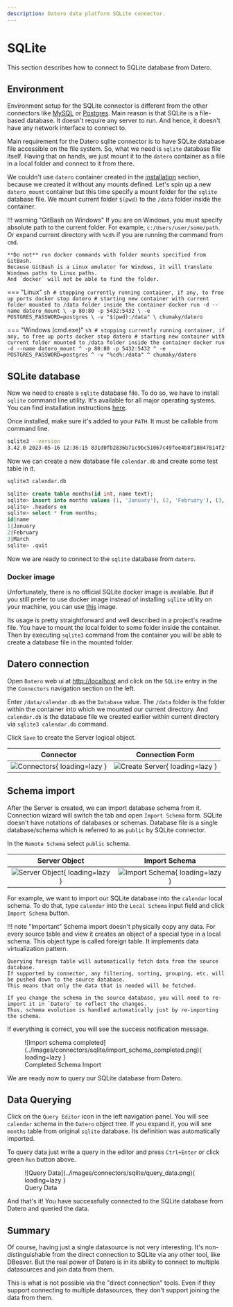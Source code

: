 ```yaml
---
description: Datero data platform SQLite connector. 
---
```


# SQLite
This section describes how to connect to SQLite database from Datero.

## Environment
Environment setup for the SQLite connector is different from the other connectors like [MySQL](./mysql.md) or [Postgres](postgres.md).
Main reason is that SQLite is a file-based database. 
It doesn't require any server to run. And hence, it doesn't have any network interface to connect to.

Main requirement for the Datero sqlite connector is to have SQLite database file accessible on the file system.
So, what we need is `sqlite` database file itself.
Having that on hands, we just mount it to the `datero` container as a file in a local folder and connect to it from there.

We couldn't use `datero` container created in the [installation](../installation.md#running-the-container) section, because we created it without any mounts defined.
Let's spin up a new `datero_mount` container but this time specify a mount folder for the `sqlite` database file.
We mount current folder `$(pwd)` to the `/data` folder inside the container.

!!! warning "GitBash on Windows"
    If you are on Windows, you must specify absolute path to the current folder.
    For example, `c:/Users/user/some/path`.
    Or expand current directory with `%cd%` if you are running the command from `cmd`.

    **Do not** run docker commands with folder mounts specified from GitBash.
    Because GitBash is a Linux emulator for Windows, it will translate Windows paths to Linux paths.
    And `docker` will not be able to find the folder.

=== "Linux"
    ``` sh
    # stopping currently running container, if any, to free up ports
    docker stop datero
    # starting new container with current folder mounted to /data folder inside the container
    docker run -d --name datero_mount \
        -p 80:80 -p 5432:5432 \
        -e POSTGRES_PASSWORD=postgres \
        -v "$(pwd):/data" \
        chumaky/datero
    ```

=== "Windows (cmd.exe)"
    ``` sh
    # stopping currently running container, if any, to free up ports
    docker stop datero
    # starting new container with current folder mounted to /data folder inside the container
    docker run -d --name datero_mount ^
        -p 80:80 -p 5432:5432 ^
        -e POSTGRES_PASSWORD=postgres ^
        -v "%cd%:/data" ^
        chumaky/datero
    ```

## SQLite database
Now we need to create a `sqlite` database file.
To do so, we have to install `sqlite` command line utility.
It's available for all major operating systems. 
You can find installation instructions [here](https://www.sqlite.org/download.html).

Once installed, make sure it's added to your `PATH`. It must be callable from command line.
``` sh
sqlite3 --version
3.42.0 2023-05-16 12:36:15 831d0fb2836b71c9bc51067c49fee4b8f18047814f2ff22d817d25195cf350b0
```

Now we can create a new database file `calendar.db` and create some test table in it.
``` sh
sqlite3 calendar.db
```
``` sql
sqlite> create table months(id int, name text);
sqlite> insert into months values (1, 'January'), (2, 'February'), (3, 'March');
sqlite> .headers on
sqlite> select * from months;
id|name
1|January
2|February
3|March
sqlite> .quit
```

Now we are ready to connect to the `sqlite` database from `datero`.

### Docker image
Unfortunately, there is no official SQLite docker image is available.
But if you still prefer to use docker image instead of installing `sqlite` utility on your machine, you can use [this](https://hub.docker.com/r/keinos/sqlite3) image.

Its usage is pretty straightforward and well described in a project's readme file.
You have to mount the local folder to some folder inside the container.
Then by executing `sqlite3` command from the container you will be able to create a database file in the mounted folder.


## Datero connection
Open `Datero` web ui at [http://localhost](http://localhost) and click on the `SQLite` entry in the the `Connectors` navigation section on the left.

Enter `/data/calendar.db` as the `Database` value. 
The `/data` folder is the folder within the container into which we mounted our current directory.
And `calendar.db` is the database file we created earlier within current directory via `sqlite3 calendar.db` command.

Click `Save` to create the Server logical object.

Connector|Connection Form
:---:|:---:
![Connectors](../images/connectors/sqlite/connector.png){ loading=lazy }|![Create Server](../images/connectors/sqlite/create_server.png){ loading=lazy }


## Schema import
After the Server is created, we can import database schema from it.
Connection wizard will switch the tab and open `Import Schema` form.
SQLite doesn't have notations of databases or schemas.
Database file is a single database/schema which is referred to as `public` by SQLite connector.

In the `Remote Schema` select `public` schema.

Server Object|Import Schema
:---:|:---:
![Server Object](../images/connectors/sqlite/server_entry.png){ loading=lazy }|![Import Schema](../images/connectors/sqlite/import_schema.png){ loading=lazy }

For example, we want to import our SQLite database into the `calendar` local schema.
To do that, type `calendar` into the `Local Schema` input field and click `Import Schema` button.

!!! note "Important"
    Schema import doesn't physically copy any data.
    For every source table and view it creates an object of a special type in a local schema.
    This object type is called foreign table.
    It implements data virtualization pattern.

    Querying foreign table will automatically fetch data from the source database.
    If supported by connector, any filtering, sorting, grouping, etc. will be pushed down to the source database.
    This means that only the data that is needed will be fetched.
    
    If you change the schema in the source database, you will need to re-import it in `Datero` to reflect the changes.
    Thus, schema evolution is handled automatically just by re-importing the schema.

If everything is correct, you will see the success notification message.
<figure markdown>
  ![Import schema completed](../images/connectors/sqlite/import_schema_completed.png){ loading=lazy }
  <figcaption>Completed Schema Import</figcaption>
</figure>

We are ready now to query our SQLite database from Datero.

## Data Querying
Click on the `Query Editor` icon in the left navigation panel.
You will see `calendar` schema in the `Datero` object tree.
If you expand it, you will see `months` table from original `sqlite` database.
Its definition was automatically imported.

To query data just write a query in the editor and press `Ctrl+Enter` or click green `Run` button above.

<figure markdown>
  ![Query Data](../images/connectors/sqlite/query_data.png){ loading=lazy }
  <figcaption>Query Data</figcaption>
</figure>

And that's it! You have successfully connected to the SQLite database from Datero and queried the data.

## Summary
Of course, having just a single datasource is not very interesting.
It's non-distinguishable from the direct connection to SQLite via any other tool, like DBeaver.
But the real power of Datero is in its ability to connect to multiple datasources and join data from them.

This is what is not possible via the "direct connection" tools.
Even if they support connecting to multiple datasources, they don't support joining the data from them.
